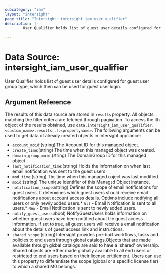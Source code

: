 ```yaml
---
subcategory: "iam"
layout: "intersight"
page_title: "Intersight: intersight_iam_user_qualifier"
description: |-
        User Qualifier holds list of guest user details configured for guest user group type, which then can be used for guest user login.

---
```


# Data Source: intersight_iam_user_qualifier
User Qualifier holds list of guest user details configured for guest user group type, which then can be used for guest user login.
## Argument Reference
The results of this data source are stored in `results` property.
All objects matching the filter criteria are fetched through pagination.
To access the ith object of the results obtained, use `data.intersight_iam_user_qualifier.<custom_name>.results[i].<propertyname>`.
The following arguments can be used to get data of already created objects in Intersight appliance:
* `account_moid`:(string) The Account ID for this managed object. 
* `create_time`:(string) The time when this managed object was created. 
* `domain_group_moid`:(string) The DomainGroup ID for this managed object. 
* `last_notification_time`:(string) Holds the information on when last email notification was sent to the guest users. 
* `mod_time`:(string) The time when this managed object was last modified. 
* `moid`:(string) The unique identifier of this Managed Object instance. 
* `notification_scope`:(string) Defines the scope of email notifications for guest users. It determines which guest users  should receive email notifications about account access details. Options include notifying all users or only  newly added users.* `All` - Email Notification is sent to all users.* `New` - Email Notification is sent to newly added users. 
* `notify_guest_users`:(bool) NotifyGuestUsers holds information on whether guest users have been notified about the guest access information. If set to true, all guest users will receive a email notification about the details of guest access link and instructions. 
* `shared_scope`:(string) Intersight provides pre-built workflows, tasks and policies to end users through global catalogs.Objects that are made available through global catalogs are said to have a 'shared' ownership. Shared objects are either made globally available to all end users or restricted to end users based on their license entitlement. Users can use this property to differentiate the scope (global or a specific license tier) to which a shared MO belongs. 
 
